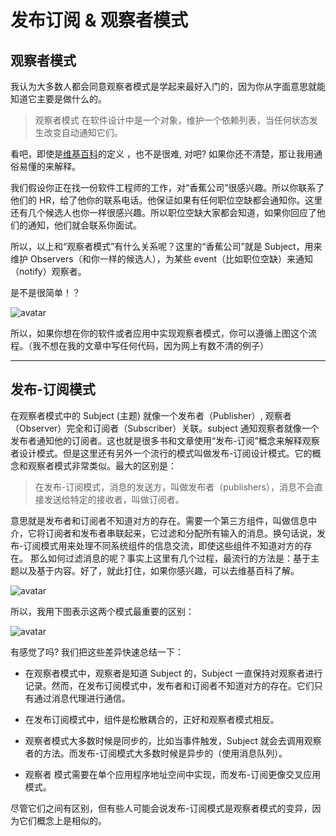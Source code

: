 # 发布订阅 & 观察者模式

## 观察者模式

我认为大多数人都会同意观察者模式是学起来最好入门的，因为你从字面意思就能知道它主要是做什么的。

> 观察者模式 在软件设计中是一个对象，维护一个依赖列表，当任何状态发生改变自动通知它们。

看吧，即使是[维基百科](https://en.wikipedia.org/wiki/Observer_pattern)的定义 ，也不是很难, 对吧? 如果你还不清楚，那让我用通俗易懂的来解释。

我们假设你正在找一份软件工程师的工作，对“香蕉公司”很感兴趣。所以你联系了他们的 HR，给了他你的联系电话。他保证如果有任何职位空缺都会通知你。这里还有几个候选人也你一样很感兴趣。所以职位空缺大家都会知道，如果你回应了他们的通知，他们就会联系你面试。

所以，以上和“观察者模式”有什么关系呢？这里的“香蕉公司”就是 Subject，用来维护 Observers（和你一样的候选人），为某些 event（比如职位空缺）来通知（notify）观察者。

是不是很简单！？

![avatar](/blog/skills/publisher-subscriber/715b1061gy1g9ifot9j54j20zk0d70t3.jpg)

所以，如果你想在你的软件或者应用中实现观察者模式，你可以遵循上图这个流程。（我不想在我的文章中写任何代码，因为网上有数不清的例子）

---

## 发布-订阅模式

在观察者模式中的 Subject (主题) 就像一个发布者（Publisher）, 观察者（Observer）完全和订阅者（Subscriber）关联。subject 通知观察者就像一个发布者通知他的订阅者。这也就是很多书和文章使用“发布-订阅”概念来解释观察者设计模式。但是这里还有另外一个流行的模式叫做发布-订阅设计模式。它的概念和观察者模式非常类似。最大的区别是：

> 在发布-订阅模式，消息的发送方，叫做发布者（publishers），消息不会直接发送给特定的接收者，叫做订阅者。

意思就是发布者和订阅者不知道对方的存在。需要一个第三方组件，叫做信息中介，它将订阅者和发布者串联起来，它过滤和分配所有输入的消息。换句话说，发布-订阅模式用来处理不同系统组件的信息交流，即使这些组件不知道对方的存在。
那么如何过滤消息的呢？事实上这里有几个过程，最流行的方法是：基于主题以及基于内容。好了，就此打住，如果你感兴趣，可以去维基百科了解。

![avatar](/blog/skills/publisher-subscriber/715b1061gy1g9ifp48ou2g20ci07et8v.gif)

所以，我用下图表示这两个模式最重要的区别：

![avatar](/blog/skills/publisher-subscriber/715b1061gy1g9ifpl78k2j20e80bamx7.jpg)

有感觉了吗?
我们把这些差异快速总结一下：

- 在观察者模式中，观察者是知道 Subject 的，Subject 一直保持对观察者进行记录。然而，在发布订阅模式中，发布者和订阅者不知道对方的存在。它们只有通过消息代理进行通信。

- 在发布订阅模式中，组件是松散耦合的，正好和观察者模式相反。

- 观察者模式大多数时候是同步的，比如当事件触发，Subject 就会去调用观察者的方法。而发布-订阅模式大多数时候是异步的（使用消息队列）。

- 观察者 模式需要在单个应用程序地址空间中实现，而发布-订阅更像交叉应用模式。

尽管它们之间有区别，但有些人可能会说发布-订阅模式是观察者模式的变异，因为它们概念上是相似的。
